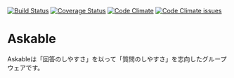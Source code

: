 [![Build Status](https://travis-ci.org/mmmpa/askable.svg)](https://travis-ci.org/mmmpa/askable)
[![Coverage Status](https://coveralls.io/repos/mmmpa/askable/badge.svg?branch=master&service=github)](https://coveralls.io/github/mmmpa/askable?branch=master)
[![Code Climate](https://codeclimate.com/github/mmmpa/askable/badges/gpa.svg)](https://codeclimate.com/github/mmmpa/askable)
[![Code Climate issues](https://codeclimate.com/github/mmmpa/askable/badges/issue_count.svg)](https://codeclimate.com/github/mmmpa/askable)

# Askable

Askableは「回答のしやすさ」を以って「質問のしやすさ」を志向したグループウェアです。
